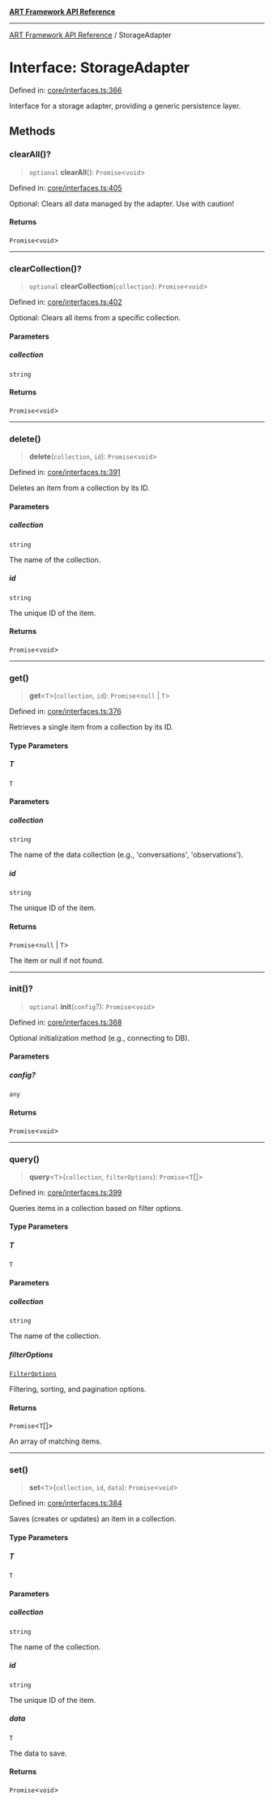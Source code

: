 [**ART Framework API Reference**](../README.md)

***

[ART Framework API Reference](../README.md) / StorageAdapter

# Interface: StorageAdapter

Defined in: [core/interfaces.ts:366](https://github.com/hashangit/ART/blob/f2c01fe8faa76ca4df3209539d95509aac02e476/src/core/interfaces.ts#L366)

Interface for a storage adapter, providing a generic persistence layer.

## Methods

### clearAll()?

> `optional` **clearAll**(): `Promise`\<`void`\>

Defined in: [core/interfaces.ts:405](https://github.com/hashangit/ART/blob/f2c01fe8faa76ca4df3209539d95509aac02e476/src/core/interfaces.ts#L405)

Optional: Clears all data managed by the adapter. Use with caution!

#### Returns

`Promise`\<`void`\>

***

### clearCollection()?

> `optional` **clearCollection**(`collection`): `Promise`\<`void`\>

Defined in: [core/interfaces.ts:402](https://github.com/hashangit/ART/blob/f2c01fe8faa76ca4df3209539d95509aac02e476/src/core/interfaces.ts#L402)

Optional: Clears all items from a specific collection.

#### Parameters

##### collection

`string`

#### Returns

`Promise`\<`void`\>

***

### delete()

> **delete**(`collection`, `id`): `Promise`\<`void`\>

Defined in: [core/interfaces.ts:391](https://github.com/hashangit/ART/blob/f2c01fe8faa76ca4df3209539d95509aac02e476/src/core/interfaces.ts#L391)

Deletes an item from a collection by its ID.

#### Parameters

##### collection

`string`

The name of the collection.

##### id

`string`

The unique ID of the item.

#### Returns

`Promise`\<`void`\>

***

### get()

> **get**\<`T`\>(`collection`, `id`): `Promise`\<`null` \| `T`\>

Defined in: [core/interfaces.ts:376](https://github.com/hashangit/ART/blob/f2c01fe8faa76ca4df3209539d95509aac02e476/src/core/interfaces.ts#L376)

Retrieves a single item from a collection by its ID.

#### Type Parameters

##### T

`T`

#### Parameters

##### collection

`string`

The name of the data collection (e.g., 'conversations', 'observations').

##### id

`string`

The unique ID of the item.

#### Returns

`Promise`\<`null` \| `T`\>

The item or null if not found.

***

### init()?

> `optional` **init**(`config`?): `Promise`\<`void`\>

Defined in: [core/interfaces.ts:368](https://github.com/hashangit/ART/blob/f2c01fe8faa76ca4df3209539d95509aac02e476/src/core/interfaces.ts#L368)

Optional initialization method (e.g., connecting to DB).

#### Parameters

##### config?

`any`

#### Returns

`Promise`\<`void`\>

***

### query()

> **query**\<`T`\>(`collection`, `filterOptions`): `Promise`\<`T`[]\>

Defined in: [core/interfaces.ts:399](https://github.com/hashangit/ART/blob/f2c01fe8faa76ca4df3209539d95509aac02e476/src/core/interfaces.ts#L399)

Queries items in a collection based on filter options.

#### Type Parameters

##### T

`T`

#### Parameters

##### collection

`string`

The name of the collection.

##### filterOptions

[`FilterOptions`](FilterOptions.md)

Filtering, sorting, and pagination options.

#### Returns

`Promise`\<`T`[]\>

An array of matching items.

***

### set()

> **set**\<`T`\>(`collection`, `id`, `data`): `Promise`\<`void`\>

Defined in: [core/interfaces.ts:384](https://github.com/hashangit/ART/blob/f2c01fe8faa76ca4df3209539d95509aac02e476/src/core/interfaces.ts#L384)

Saves (creates or updates) an item in a collection.

#### Type Parameters

##### T

`T`

#### Parameters

##### collection

`string`

The name of the collection.

##### id

`string`

The unique ID of the item.

##### data

`T`

The data to save.

#### Returns

`Promise`\<`void`\>
